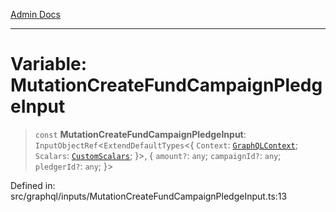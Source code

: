 [Admin Docs](/)

***

# Variable: MutationCreateFundCampaignPledgeInput

> `const` **MutationCreateFundCampaignPledgeInput**: `InputObjectRef`\<`ExtendDefaultTypes`\<\{ `Context`: [`GraphQLContext`](../../../context/type-aliases/GraphQLContext.md); `Scalars`: [`CustomScalars`](../../../scalars/type-aliases/CustomScalars.md); \}\>, \{ `amount?`: `any`; `campaignId?`: `any`; `pledgerId?`: `any`; \}\>

Defined in: src/graphql/inputs/MutationCreateFundCampaignPledgeInput.ts:13
